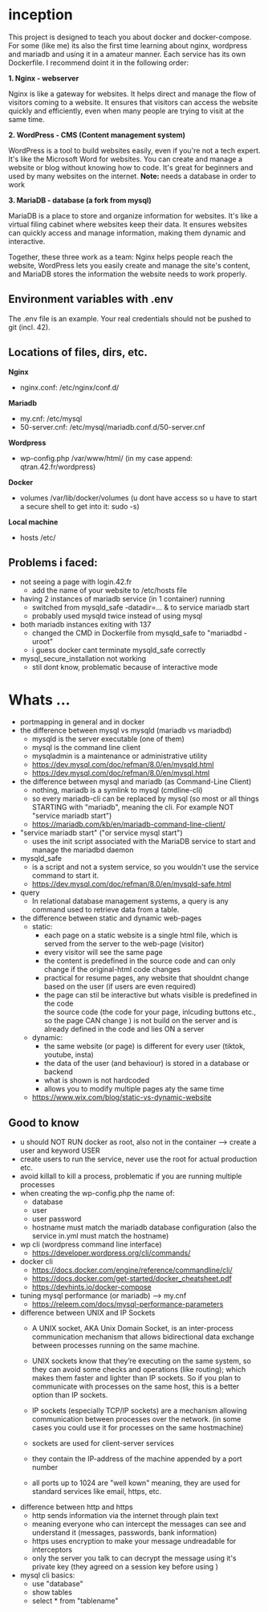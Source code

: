 # inception
This project is designed to teach you about docker and docker-compose. For some (like me) its also the first time learning about nginx, wordpress and mariadb and using it in a amateur manner. Each service has its own Dockerfile. I recommend doint it in the following order:

__1. Nginx - webserver__
   
   Nginx is like a gateway for websites. It helps direct and manage the flow of visitors coming to a website.
   It ensures that visitors can access the website quickly and efficiently, even when many people are trying to visit at the same time.


__2. WordPress - CMS (Content management system)__

  WordPress is a tool to build websites easily, even if you're not a tech expert. It's like the Microsoft Word for websites.
    You can create and manage a website or blog without knowing how to code. It's great for beginners and used by many websites on the internet.
    __Note:__ needs a database in order to work


__3. MariaDB - database (a fork from mysql)__

  MariaDB is a place to store and organize information for websites. It's like a virtual filing cabinet where websites keep their data. It ensures websites can quickly access and manage information, making them dynamic and interactive.



Together, these three work as a team: Nginx helps people reach the website, WordPress lets you easily create and manage the site's content, and MariaDB stores the information the website needs to work properly.

## Environment variables with .env 
The .env file is an example. Your real credentials should not be pushed to git (incl. 42).


## Locations of files, dirs, etc.
__Nginx__
* nginx.conf:        /etc/nginx/conf.d/

__Mariadb__
* my.cnf:             /etc/mysql
* 50-server.cnf:			/etc/mysql/mariadb.conf.d/50-server.cnf

__Wordpress__
* wp-config.php			/var/www/html/ (in my case append: qtran.42.fr/wordpress)

__Docker__
* volumes /var/lib/docker/volumes  (u dont have access so u have to start a secure shell to get into it: sudo -s)

__Local machine__
* hosts					/etc/


## Problems i faced:
- not seeing a page with login.42.fr
	- add the name of your website to /etc/hosts file
- having 2 instances of mariadb service (in 1 container) running
	- switched from mysqld_safe -datadir=... & to service mariadb start
	- probably used mysqld twice instead of using mysql
- both mariadb instances exiting with 137
	- changed the CMD in Dockerfile from mysqld_safe to "mariadbd -uroot"
	- i guess docker cant terminate mysqld_safe correctly
- mysql_secure_installation not working
	- stil dont know, problematic because of interactive mode

# Whats ...
- portmapping in general and in docker
- the difference between mysql vs mysqld (mariadb vs mariadbd)
    - mysqld is the server executable (one of them)
    - mysql is the command line client
    - mysqladmin is a maintenance or administrative utility
	- https://dev.mysql.com/doc/refman/8.0/en/mysqld.html
	- https://dev.mysql.com/doc/refman/8.0/en/mysql.html
- the difference between mysql and mariadb (as Command-Line Client)
	- nothing, mariadb is a symlink to mysql (cmdline-cli)
	- so every mariadb-cli can be replaced by mysql (so most or all things STARTING with "mariadb", meaning the cli. For example NOT "service mariadb start")
	- https://mariadb.com/kb/en/mariadb-command-line-client/
- "service mariadb start" ("or service mysql start")
	- uses the init script associated with the MariaDB service to start and manage the mariadbd daemon
- mysqld_safe
	- is a script and not a system service, so you wouldn't use the service command to start it.
	- https://dev.mysql.com/doc/refman/8.0/en/mysqld-safe.html 
- query
	- In relational database management systems, a query is any command used to retrieve data from a table.
- the difference between static and dynamic web-pages
	- static:
		- each page on a static website is a single html file, which is served from the server to the web-page (visitor)	 
		- every visitor will see the same page
		- the content is predefined in the source code and can only change if the original-html code changes
		- practical for resume pages, any website that shouldnt change based on the user (if users are even required)
		- the page can stil be interactive but whats visible is predefined in the code  
		the source code (the code for your page, inlcuding buttons etc., so the page CAN change ) is not build on the server and is already defined in the code and lies ON a server 
	- dynamic:
		- the same website (or page) is different for every user (tiktok, youtube, insta)
		- the data of the user (and behaviour) is stored in a database or backend
		- what is shown is not hardcoded 
		- allows you to modify multiple pages aty the same time
	- https://www.wix.com/blog/static-vs-dynamic-website

## Good to know
- u should NOT RUN docker as root, also not in the container --> create a user and keyword USER 
- create users to run the service, never use the root for actual production etc.
- avoid killall to kill a process, problematic if you are running multiple processes
- when creating the wp-config.php the name of:
	- database
	- user
	- user password
	- hostname
  must match the mariadb database configuration (also the service in.yml must match the hostname)
- wp cli (wordpress command line interface)
	- https://developer.wordpress.org/cli/commands/
- docker cli
	- https://docs.docker.com/engine/reference/commandline/cli/
	- https://docs.docker.com/get-started/docker_cheatsheet.pdf
	- https://devhints.io/docker-compose
- tuning mysql performance (or mariadb) --> my.cnf 
	- https://releem.com/docs/mysql-performance-parameters
- difference between UNIX and IP Sockets
	- A UNIX socket, AKA Unix Domain Socket, is an inter-process communication mechanism that allows bidirectional data exchange between processes running on the same machine.
	- UNIX sockets know that they’re executing on the same system, so they can avoid some checks and operations (like routing); which makes them faster and lighter than IP sockets. So if you plan to communicate with processes on the same host, this is a better option than IP sockets.

	- IP sockets (especially TCP/IP sockets) are a mechanism allowing communication between processes over the network. (in some cases you could use it for processes on the same hostmachine)
	- sockets are used for client-server services
	- they contain the IP-address of the machine appended by a port number
	- all ports up to 1024 are "well kown" meaning, they are used for standard services like email, https, etc.
- difference between http and https
	- http sends information via the internet through plain text
	- meaning everyone who can intercept the messages can see and understand it (messages, passwords, bank information)
	- https uses encryption to make your message undreadable for interceptors 
	- only the server you talk to can decrypt the message using it's private key (they agreed on a session key before using )
- mysql cli basics:
	- use "database"
	- show tables
	- select * from "tablename"

